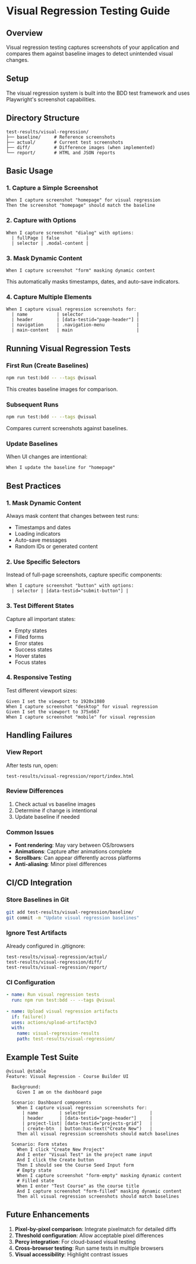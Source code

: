# Visual Regression Testing Guide

## Overview
Visual regression testing captures screenshots of your application and compares them against baseline images to detect unintended visual changes.

## Setup
The visual regression system is built into the BDD test framework and uses Playwright's screenshot capabilities.

## Directory Structure
```
test-results/visual-regression/
├── baseline/     # Reference screenshots
├── actual/       # Current test screenshots  
├── diff/         # Difference images (when implemented)
└── report/       # HTML and JSON reports
```

## Basic Usage

### 1. Capture a Simple Screenshot
```gherkin
When I capture screenshot "homepage" for visual regression
Then the screenshot "homepage" should match the baseline
```

### 2. Capture with Options
```gherkin
When I capture screenshot "dialog" with options:
  | fullPage | false          |
  | selector | .modal-content |
```

### 3. Mask Dynamic Content
```gherkin
When I capture screenshot "form" masking dynamic content
```
This automatically masks timestamps, dates, and auto-save indicators.

### 4. Capture Multiple Elements
```gherkin
When I capture visual regression screenshots for:
  | name           | selector                    |
  | header         | [data-testid="page-header"] |
  | navigation     | .navigation-menu            |
  | main-content   | main                        |
```

## Running Visual Regression Tests

### First Run (Create Baselines)
```bash
npm run test:bdd -- --tags @visual
```
This creates baseline images for comparison.

### Subsequent Runs
```bash
npm run test:bdd -- --tags @visual
```
Compares current screenshots against baselines.

### Update Baselines
When UI changes are intentional:
```gherkin
When I update the baseline for "homepage"
```

## Best Practices

### 1. Mask Dynamic Content
Always mask content that changes between test runs:
- Timestamps and dates
- Loading indicators
- Auto-save messages
- Random IDs or generated content

### 2. Use Specific Selectors
Instead of full-page screenshots, capture specific components:
```gherkin
When I capture screenshot "button" with options:
  | selector | [data-testid="submit-button"] |
```

### 3. Test Different States
Capture all important states:
- Empty states
- Filled forms
- Error states
- Success states
- Hover states
- Focus states

### 4. Responsive Testing
Test different viewport sizes:
```gherkin
Given I set the viewport to 1920x1080
When I capture screenshot "desktop" for visual regression
Given I set the viewport to 375x667
When I capture screenshot "mobile" for visual regression
```

## Handling Failures

### View Report
After tests run, open:
```
test-results/visual-regression/report/index.html
```

### Review Differences
1. Check actual vs baseline images
2. Determine if change is intentional
3. Update baseline if needed

### Common Issues
- **Font rendering**: May vary between OS/browsers
- **Animations**: Capture after animations complete
- **Scrollbars**: Can appear differently across platforms
- **Anti-aliasing**: Minor pixel differences

## CI/CD Integration

### Store Baselines in Git
```bash
git add test-results/visual-regression/baseline/
git commit -m "Update visual regression baselines"
```

### Ignore Test Artifacts
Already configured in .gitignore:
```
test-results/visual-regression/actual/
test-results/visual-regression/diff/
test-results/visual-regression/report/
```

### CI Configuration
```yaml
- name: Run visual regression tests
  run: npm run test:bdd -- --tags @visual
  
- name: Upload visual regression artifacts
  if: failure()
  uses: actions/upload-artifact@v3
  with:
    name: visual-regression-results
    path: test-results/visual-regression/
```

## Example Test Suite

```gherkin
@visual @stable
Feature: Visual Regression - Course Builder UI

  Background:
    Given I am on the dashboard page

  Scenario: Dashboard components
    When I capture visual regression screenshots for:
      | name        | selector                        |
      | header      | [data-testid="page-header"]     |
      | project-list| [data-testid="projects-grid"]   |
      | create-btn  | button:has-text("Create New")   |
    Then all visual regression screenshots should match baselines

  Scenario: Form states
    When I click "Create New Project"
    And I enter "Visual Test" in the project name input
    And I click the Create button
    Then I should see the Course Seed Input form
    # Empty state
    When I capture screenshot "form-empty" masking dynamic content
    # Filled state
    When I enter "Test Course" as the course title
    And I capture screenshot "form-filled" masking dynamic content
    Then all visual regression screenshots should match baselines
```

## Future Enhancements

1. **Pixel-by-pixel comparison**: Integrate pixelmatch for detailed diffs
2. **Threshold configuration**: Allow acceptable pixel differences
3. **Percy integration**: For cloud-based visual testing
4. **Cross-browser testing**: Run same tests in multiple browsers
5. **Visual accessibility**: Highlight contrast issues